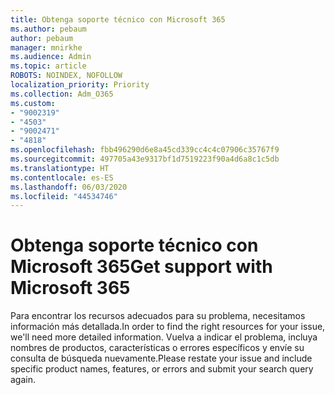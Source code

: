 ```yaml
---
title: Obtenga soporte técnico con Microsoft 365
ms.author: pebaum
author: pebaum
manager: mnirkhe
ms.audience: Admin
ms.topic: article
ROBOTS: NOINDEX, NOFOLLOW
localization_priority: Priority
ms.collection: Adm_O365
ms.custom:
- "9002319"
- "4503"
- "9002471"
- "4818"
ms.openlocfilehash: fbb496290d6e8a45cd339cc4c4c07906c35767f9
ms.sourcegitcommit: 497705a43e9317bf1d7519223f90a4d6a8c1c5db
ms.translationtype: HT
ms.contentlocale: es-ES
ms.lasthandoff: 06/03/2020
ms.locfileid: "44534746"
---
```

# <a name="get-support-with-microsoft-365"></a><span data-ttu-id="834d7-102">Obtenga soporte técnico con Microsoft 365</span><span class="sxs-lookup"><span data-stu-id="834d7-102">Get support with Microsoft 365</span></span>

<span data-ttu-id="834d7-103">Para encontrar los recursos adecuados para su problema, necesitamos información más detallada.</span><span class="sxs-lookup"><span data-stu-id="834d7-103">In order to find the right resources for your issue, we'll need more detailed information.</span></span> <span data-ttu-id="834d7-104">Vuelva a indicar el problema, incluya nombres de productos, características o errores específicos y envíe su consulta de búsqueda nuevamente.</span><span class="sxs-lookup"><span data-stu-id="834d7-104">Please restate your issue and include specific product names, features, or errors and submit your search query again.</span></span>

